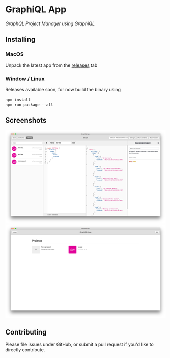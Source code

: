 # GraphiQL App

*GraphQL Project Manager using GraphiQL*

## Installing

### MacOS

Unpack the latest app from the [releases][0] tab

### Window / Linux

Releases available soon, for now build the binary using

````
npm install
npm run package --all
````

## Screenshots

![Project Detail](assets/screenshot-1.png)
![Project List](assets/screenshot-2.png)

## Contributing

Please file issues under GitHub, or submit a pull request if you'd like to directly contribute.

[0]: https://github.com/redound/graphiql-app/releases